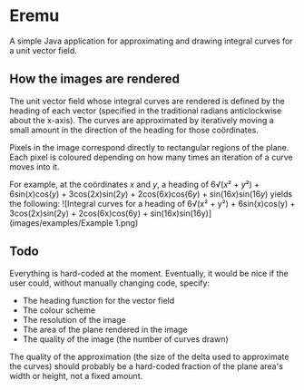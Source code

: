 # Eremu
A simple Java application for approximating and drawing integral curves for a unit vector field.

## How the images are rendered

The unit vector field whose integral curves are rendered is defined by the heading of each vector (specified in the traditional radians anticlockwise about the x-axis).  The curves are approximated by iteratively moving a small amount in the direction of the heading for those coördinates.

Pixels in the image correspond directly to rectangular regions of the plane.  Each pixel is coloured depending on how many times an iteration of a curve moves into it.

For example, at the coördinates *x* and *y*, a heading of 6√(*x*² + *y*²) + 6sin(*x*)cos(*y*) + 3cos(2*x*)sin(2*y*) + 2cos(6*x*)cos(6*y*) + sin(16*x*)sin(16*y*) yields the following:
![Integral curves for a heading of 6√(x² + y²) + 6sin(x)cos(y) + 3cos(2x)sin(2y) + 2cos(6x)cos(6y) + sin(16x)sin(16y)](images/examples/Example 1.png)

## Todo
Everything is hard-coded at the moment.  Eventually, it would be nice if the user could, without manually changing code, specify:
- The heading function for the vector field
- The colour scheme
- The resolution of the image
- The area of the plane rendered in the image
- The quality of the image (the number of curves drawn)

The quality of the approximation (the size of the delta used to approximate the curves) should probably be a hard-coded fraction of the plane area's width or height, not a fixed amount.
